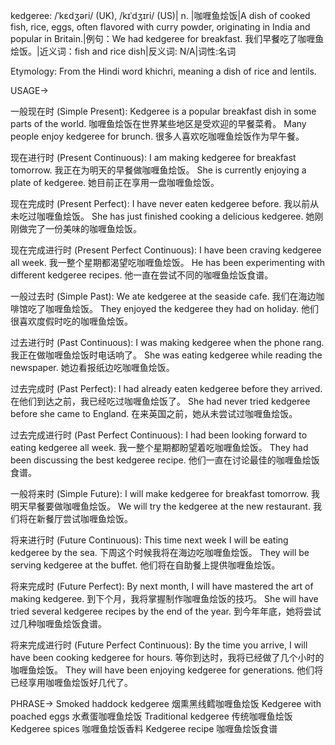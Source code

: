 kedgeree: /ˈkɛdʒəri/ (UK), /kɪˈdʒɪri/ (US)| n. |咖喱鱼烩饭|A dish of cooked fish, rice, eggs, often flavored with curry powder, originating in India and popular in Britain.|例句：We had kedgeree for breakfast. 我们早餐吃了咖喱鱼烩饭。|近义词：fish and rice dish|反义词: N/A|词性:名词

Etymology: From the Hindi word khichri, meaning a dish of rice and lentils.

USAGE->

一般现在时 (Simple Present):
Kedgeree is a popular breakfast dish in some parts of the world.  咖喱鱼烩饭在世界某些地区是受欢迎的早餐菜肴。
Many people enjoy kedgeree for brunch. 很多人喜欢吃咖喱鱼烩饭作为早午餐。

现在进行时 (Present Continuous):
I am making kedgeree for breakfast tomorrow. 我正在为明天的早餐做咖喱鱼烩饭。
She is currently enjoying a plate of kedgeree. 她目前正在享用一盘咖喱鱼烩饭。

现在完成时 (Present Perfect):
I have never eaten kedgeree before. 我以前从未吃过咖喱鱼烩饭。
She has just finished cooking a delicious kedgeree. 她刚刚做完了一份美味的咖喱鱼烩饭。

现在完成进行时 (Present Perfect Continuous):
I have been craving kedgeree all week. 我一整个星期都渴望吃咖喱鱼烩饭。
He has been experimenting with different kedgeree recipes. 他一直在尝试不同的咖喱鱼烩饭食谱。

一般过去时 (Simple Past):
We ate kedgeree at the seaside cafe. 我们在海边咖啡馆吃了咖喱鱼烩饭。
They enjoyed the kedgeree they had on holiday. 他们很喜欢度假时吃的咖喱鱼烩饭。

过去进行时 (Past Continuous):
I was making kedgeree when the phone rang. 我正在做咖喱鱼烩饭时电话响了。
She was eating kedgeree while reading the newspaper. 她边看报纸边吃咖喱鱼烩饭。

过去完成时 (Past Perfect):
I had already eaten kedgeree before they arrived. 在他们到达之前，我已经吃过咖喱鱼烩饭了。
She had never tried kedgeree before she came to England. 在来英国之前，她从未尝试过咖喱鱼烩饭。

过去完成进行时 (Past Perfect Continuous):
I had been looking forward to eating kedgeree all week. 我一整个星期都盼望着吃咖喱鱼烩饭。
They had been discussing the best kedgeree recipe. 他们一直在讨论最佳的咖喱鱼烩饭食谱。

一般将来时 (Simple Future):
I will make kedgeree for breakfast tomorrow. 我明天早餐要做咖喱鱼烩饭。
We will try the kedgeree at the new restaurant. 我们将在新餐厅尝试咖喱鱼烩饭。

将来进行时 (Future Continuous):
This time next week I will be eating kedgeree by the sea. 下周这个时候我将在海边吃咖喱鱼烩饭。
They will be serving kedgeree at the buffet. 他们将在自助餐上提供咖喱鱼烩饭。

将来完成时 (Future Perfect):
By next month, I will have mastered the art of making kedgeree. 到下个月，我将掌握制作咖喱鱼烩饭的技巧。
She will have tried several kedgeree recipes by the end of the year. 到今年年底，她将尝试过几种咖喱鱼烩饭食谱。

将来完成进行时 (Future Perfect Continuous):
By the time you arrive, I will have been cooking kedgeree for hours. 等你到达时，我将已经做了几个小时的咖喱鱼烩饭。
They will have been enjoying kedgeree for generations. 他们将已经享用咖喱鱼烩饭好几代了。

PHRASE->
Smoked haddock kedgeree  烟熏黑线鳕咖喱鱼烩饭
Kedgeree with poached eggs  水煮蛋咖喱鱼烩饭
Traditional kedgeree  传统咖喱鱼烩饭
Kedgeree spices  咖喱鱼烩饭香料
Kedgeree recipe  咖喱鱼烩饭食谱
